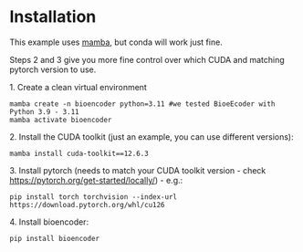 # Installation

This example uses [mamba](https://github.com/conda-forge/miniforge), but conda will work just fine.  

Steps 2 and 3 give you more fine control over which CUDA and matching pytorch version to use. 

1\. Create a clean virtual environment 
```
mamba create -n bioencoder python=3.11 #we tested BioeEcoder with Python 3.9 - 3.11
mamba activate bioencoder
```

2\. Install the CUDA toolkit (just an example, you can use different versions):
```
mamba install cuda-toolkit==12.6.3
```

3\. Install pytorch (needs to match your CUDA toolkit version - check https://pytorch.org/get-started/locally/) - e.g.:
```
pip install torch torchvision --index-url https://download.pytorch.org/whl/cu126
```

4\. Install bioencoder:
````
pip install bioencoder
````
